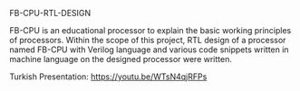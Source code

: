 FB-CPU-RTL-DESIGN

FB-CPU is an educational processor to explain the basic working principles of processors. Within the scope of this project, RTL design of a processor named FB-CPU with Verilog language and various code snippets written in machine language on the designed processor were written.

Turkish Presentation: https://youtu.be/WTsN4qjRFPs
